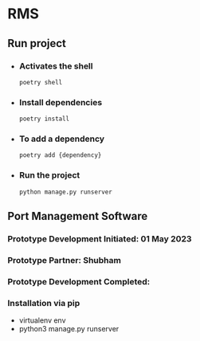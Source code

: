 # RMS

## Run project

- ### Activates the shell
  `poetry shell`
- ### Install dependencies
  `poetry install`
- ### To add a dependency
  `poetry add {dependency}`
- ### Run the project
  `python manage.py runserver`

## Port Management Software

### Prototype Development Initiated: 01 May 2023

### Prototype Partner: Shubham

### Prototype Development Completed:

### Installation via pip

- virtualenv env
- python3 manage.py runserver
